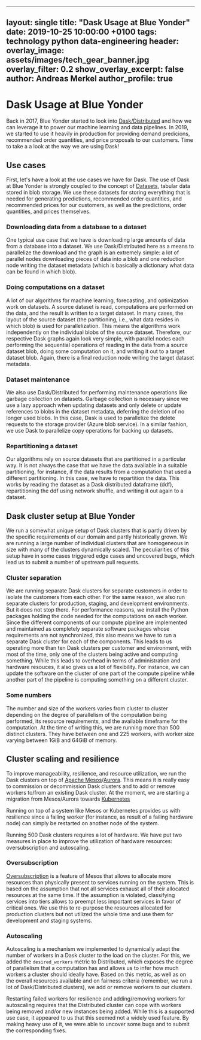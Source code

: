   ---
  layout: single
  title:  "Dask Usage at Blue Yonder"
  date:   2019-10-25 10:00:00 +0100
  tags: technology python data-engineering
  header:
    overlay_image: assets/images/tech_gear_banner.jpg
    overlay_filter: 0.2
    show_overlay_excerpt: false
  author: Andreas Merkel
  author_profile: true
  ---
  # Dask Usage at Blue Yonder

  Back in 2017, Blue Yonder started to look into 
  [Dask/Distributed](https://distributed.dask.org) and how we can leverage it to power
  our machine learning and data pipelines.
  In 2019, we started to use it heavily in production for providing demand predicions,
  recommended order quantities, and price proposals to our customers.
  Time to take a a look at the way we are using Dask!

  ## Use cases

  First, let's have a look at the use cases we have for Dask. The use of Dask at Blue Yonder
  is strongly coupled to the concept of [Datasets](https://tech.jda.com/introducing-kartothek/),
  tabular data stored in blob storage. We use these datasets for storing everything that is needed
  for generating predictions, recommended order quantities, and recommended prices for our customers,
  as well as the predictions, order quantities, and prices themselves.

  ### Downloading data from a database to a dataset

  One typical use case that we have is downloading large amounts of data from a database into a
  dataset. We use Dask/Distributed here as a means to parallelize the download and the graph is
  an extremely simple: a lot of parallel nodes downloading pieces of data into a blob and one
  reduction node writing the dataset metadata (which is basically a dictionary what data can be found in which blob).

  ### Doing computations on a dataset

  A lot of our algorithms for machine learning, forecasting, and optimization work on datasets.
  A source dataset is read, computations are performed on the data, and the result is written to
  a target dataset.
  In many cases, the layout of the source dataset (the partitioning, i.e., what data resides in which blob)
  is used for parallelization. This means the algorithms work independently on the individual
  blobs of the source dataset. Therefore, our respective Dask graphs again look very simple, with parallel nodes each performing
  the sequential operations of reading in the data from a source dataset blob, doing some computation on it,
  and writing it out to a target dataset blob. Again, there is a final reduction node writing the target
  dataset metadata.

  ### Dataset maintenance

  We also use Dask/Distributed for performing maintenance operations like garbage collection on datasets.
  Garbage collection is necessary since we use a lazy approach when updating datasets and only delete or update
  references to blobs in the dataset metadata, deferring the deletion of no longer used blobs.
  In this case, Dask is used to parallelize the delete requests to the storage provider (Azure blob service).
  In a similar fashion, we use Dask to parallelize copy operations for backing up datasets.

  ### Repartitioning a dataset

  Our algorithms rely on source datasets that are partitioned in a particular way. It is not always
  the case that we have the data available in a suitable partitioning, for instance, if the data results
  from a computation that used a different partitioning. In this case, we have to repartition the data.
  This works by reading the dataset as a Dask distributed dataframe (ddf), repartitioning the ddf using
  network shuffle, and writing it out again to a dataset.

  ## Dask cluster setup at Blue Yonder

  We run a somewhat unique setup of Dask clusters that is partly driven by the specific requirements
  of our domain and partly historically grown. We are running a large number of individual clusters
  that are homogeneous in size with many of the clusters dynamically scaled. The peculiarities of this
  setup have in some cases triggered edge cases and uncovered bugs, which lead us to submit a number
  of upstream pull requests.

  ### Cluster separation

  We are running separate Dask clusters for separate customers in order to isolate the customers from each other.
  For the same reason, we also run separate clusters for production, staging, and development environments. 
  But it does not stop there. For performance reasons, we install the Python packages holding the code needed
  for the computations on each worker. Since the different components of our compute pipeline are implemented
  and maintained as completely separate software packages whose requirements are not synchronized, this also
  means we have to run a separate Dask cluster for each of the components. This leads to us operating more than
  ten Dask clusters per customer and environment, with most of the time, only one of the clusters being active
  and computing something. While this leads to overhead in terms of administration and hardware resouces,
  it also gives us a lot of flexibility. For instance, we can update the software on the cluster of one part of the compute pipeline
  while another part of the pipeline is computing something on a different cluster.

  ### Some numbers

  The number and size of the workers varies from cluster to cluster depending on the degree of parallelism
  of the computation being performed, its resource requirements, and the available timeframe for the computation.
  At the time of writing this, we are running more than 500 distinct clusters.
  They have between one and 225 workers, with worker size varying between 1GiB and 64GiB of memory.

  ## Cluster scaling and resilience

  To improve manageability, resilience, and resource utilization, we run the Dask clusters on top
  of [Apache Mesos](http://mesos.apache.org/)/[Aurora](http://aurora.apache.org/). This
  means it is really easy to commission or decommission Dask clusters and to add or remove workers to/from
  an existing Dask cluster. At the moment, we are starting a migration from Mesos/Aurora towards 
  [Kubernetes](https://kubernetes.io/)

  Running on top of a system like Mesos or Kubernetes provides us with resilience since a failing worker 
  (for instance, as result of a failing hardware node)
  can simply be restarted on another node of the system. 

  Running 500 Dask clusters requires a lot of hardware. We have put two measures in place to improve
  the utilization of hardware resources: oversubscription and autoscaling.

  ### Oversubscription

  [Oversubscription](http://mesos.apache.org/documentation/latest/oversubscription/) is a feature of Mesos
  that allows to allocate more resources than physically present to services running on the system.
  This is based on the assumption that not all services exhaust all of their allocated resources at the same time.
  If the assumption is violated, classifying services into tiers allows to preempt less important services
  in favor of critical ones.
  We use this to re-purpose the resources allocated for production clusters but not utilized the whole time
  and use them for development and staging systems.

  ### Autoscaling

  Autoscaling is a mechanism we implemented to dynamically adapt the number of workers in a Dask cluster
  to the load on the cluster. For this, we added the ``desired_workers`` metric to Distributed, which exposes
  the degree of parallelism that a computation has and allows us to infer how much workers a cluster should
  ideally have. Based on this metric, as well as on the overall resources available and on fairness criteria
  (remember, we run a lot of Dask/Distributed clusters), we add or remove workers to our clusters.

  Restarting failed workers for resilience and adding/removing workers for autoscaling requires that the Distributed
  cluster can cope with workers being removed and/or new instances being added. While this is a supported use case, 
  it appeared to us that this seemed not a widely used feature. By making heavy use of it, we were able to uncover
  some bugs and to submit the corresponding fixes.

